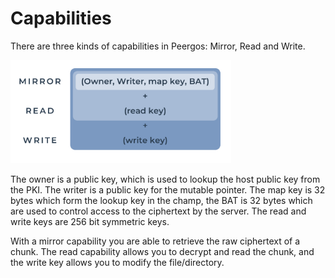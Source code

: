 # Capabilities

There are three kinds of capabilities in Peergos: Mirror, Read and Write.

<img alt="Capability types" src="/img/cap-types.png" class="center" style="width: 70%;" />

The owner is a public key, which is used to lookup the host public key from the PKI. The writer is a public key for the mutable pointer. The map key is 32 bytes which form the lookup key in the champ, the BAT is 32 bytes which are used to control access to the ciphertext by the server. The read and write keys are 256 bit symmetric keys.

With a mirror capability you are able to retrieve the raw ciphertext of a chunk. The read capability allows you to decrypt and read the chunk, and the write key allows you to modify the file/directory. 